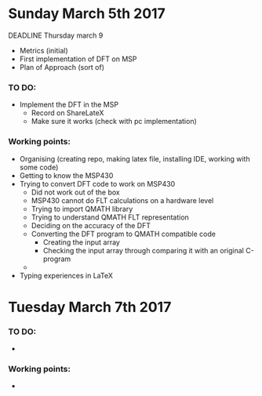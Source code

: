 # Sunday March 5th 2017
DEADLINE Thursday march 9
   - Metrics (initial)
   - First implementation of DFT on MSP
   - Plan of Approach (sort of)

### TO DO:
 - Implement the DFT in the MSP
	- Record on ShareLateX
	- Make sure it works (check with pc implementation)

### Working points:
 - Organising (creating repo, making latex file, installing IDE, working with some code)
 - Getting to know the MSP430
 - Trying to convert DFT code to work on MSP430
    - Did not work out of the box
    - MSP430 cannot do FLT calculations on a hardware level
    - Trying to import QMATH library
    - Trying to understand QMATH FLT representation
    - Deciding on the accuracy of the DFT
    - Converting the DFT program to QMATH compatible code
        - Creating the input array
        - Checking the input array through comparing it with an original C-program
    - 
 - Typing experiences in LaTeX
 
 
 # Tuesday March 7th 2017
 
 ### TO DO:
  -
 
 ### Working points:
  -

